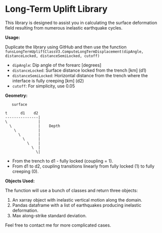 # Long-Term Uplift Library

This library is designed to assist you in calculating the surface deformation field resulting from numerous inelastic earthquake cycles.

**Usage:**

Duplicate the library using GitHub and then use the function `funsLongTermUpliftClassV3.ComputeLongTermDisplacement(dipAngle, distanceLocked, distanceSemiLocked, cutoff)`

- `dipAngle`: Dip angle of the forearc [degrees]
- `distanceLocked`: Surface distance locked from the trench [km] (d1)
- `distanceSemiLocked`: Horizontal distance from the trench where the interface is fully creeping [km] (d2)
- `cutoff`: For simplicity, use 0.05

**Geometry:**
```
   surface

t      d1    d2
---------------|
\              |
  \            |    Depth
    \          |
      \        |
        \      |
          \    |
            \  |
              \|

```           
                  
- From the trench to d1 - fully locked (coupling = 1).
- From d1 to d2, coupling transitions linearly from fully locked (1) to fully creeping (0).

**Objects Used:**

The function will use a bunch of classes and return three objects:

1. An xarray object with inelastic vertical motion along the domain.
2. Pandas dataframe with a list of earthquakes producing inelastic deformation.
3. Max along-strike standard deviation.

Feel free to contact me for more complicated cases.
